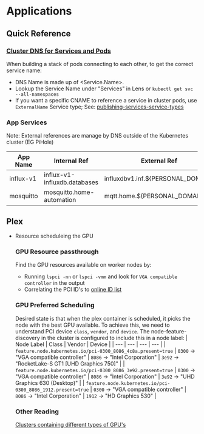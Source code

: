 # Applications

## Quick Reference
### [Cluster DNS for Services and Pods](https://kubernetes.io/docs/concepts/services-networking/dns-pod-service/)
When building a stack of pods connecting to each other, to get the correct service name:
- DNS Name is made up of <Service.Name>.<Namespace>
- Lookup the Service Name under "Services" in Lens or `kubectl get svc --all-namespaces`
- If you want a specific CNAME to reference a service in cluster pods, use `ExternalName` Service type; See: [publishing-services-service-types](https://kubernetes.io/docs/concepts/services-networking/service/#publishing-services-service-types)

### App Services
Note: External references are manage by DNS outside of the Kubernetes cluster (EG PiHole)

|  App Name  |  Internal Ref  |  External Ref  |
| ---------- | -------------- | -------------- |
| influx-v1 | influx-v1-influxdb.databases | influxdbv1.inf.${PERSONAL_DOMAIN} |
| mosquitto | mosquitto.home-automation | mqtt.home.${PERSONAL_DOMAIN} |

## Plex

- Resource scheduleing the GPU

    ### GPU Resource passthrough

    Find the GPU resources available on worker nodes by:
    - Running `lspci -nn` or `lspci -vmm` and look for `VGA compatible controller` in the output
    - Correlating the PCI ID's to [online ID list](https://pci-ids.ucw.cz/v2.2/pci.ids)

    ### GPU Preferred Scheduling
    Desired state is that when the plex container is scheduled, it picks the node with the best GPU available. To achieve this, we need to understand 
    PCI device `class`, `vendor`, and `device`. The node-feature-discovery in the cluster is configured to include this in a node label:
    | Node Label | Class | Vendor | Device |
    | --- | --- | --- | --- |
    | `feature.node.kubernetes.io/pci-0300_8086_4c8a.present=true` | `0300` -> "VGA compatible controller" | `8086` -> "Intel Corporation" | `3e92` -> "RocketLake-S GT1 [UHD Graphics 750]" |
    | `feature.node.kubernetes.io/pci-0300_8086_3e92.present=true` | `0300` -> "VGA compatible controller" | `8086` -> "Intel Corporation" | `3e92` -> "UHD Graphics 630 (Desktop)" |
    | `feature.node.kubernetes.io/pci-0300_8086_1912.present=true` | `0300` -> "VGA compatible controller" | `8086` -> "Intel Corporation" | `1912` -> "HD Graphics 530" |

    ### Other Reading
    [Clusters containing different types of GPU's](https://kubernetes.io/docs/tasks/manage-gpus/scheduling-gpus/)
